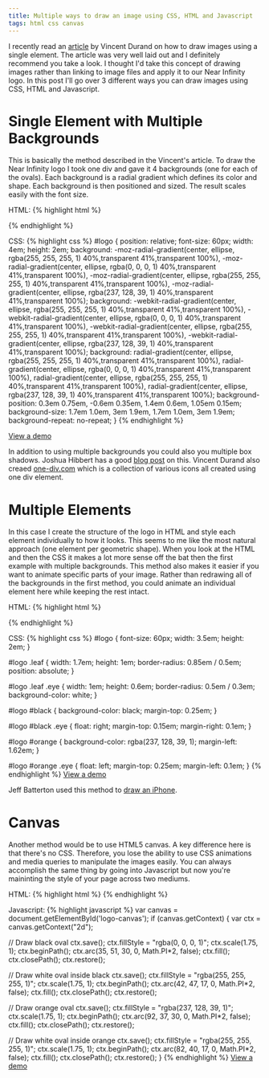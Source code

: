```yaml
---
title: Multiple ways to draw an image using CSS, HTML and Javascript
tags: html css canvas
---
```


I recently read an [article](http://webdesign.tutsplus.com/tutorials/htmlcss-tutorials/building-icons-with-a-single-html-element/)
by Vincent Durand on how to draw images using a single element. The article was very well laid out and I
definitely recommend you take a look. I thought I'd take this concept of drawing images
rather than linking to image files and apply it to our Near Infinity logo. In this post
I'll go over 3 different ways you can draw images using CSS, HTML and Javascript.

# Single Element with Multiple Backgrounds
This is basically the method described in the Vincent's article. To draw the Near
Infinity logo I took one div and gave it 4 backgrounds (one for each of the ovals).
Each background is a radial gradient which defines its color and shape. Each background
is then positioned and sized. The result scales easily with the font size.

HTML:
{% highlight html %}
<div id="logo">
</div>
{% endhighlight %}

CSS:
{% highlight css %}
#logo {
  position: relative;
  font-size: 60px;
  width: 4em;
  height: 2em;
  background: -moz-radial-gradient(center, ellipse, rgba(255, 255, 255, 1) 40%,transparent 41%,transparent 100%),
              -moz-radial-gradient(center, ellipse, rgba(0, 0, 0, 1) 40%,transparent 41%,transparent 100%),
              -moz-radial-gradient(center, ellipse, rgba(255, 255, 255, 1) 40%,transparent 41%,transparent 100%),
              -moz-radial-gradient(center, ellipse, rgba(237, 128, 39, 1) 40%,transparent 41%,transparent 100%);
  background: -webkit-radial-gradient(center, ellipse, rgba(255, 255, 255, 1) 40%,transparent 41%,transparent 100%),
              -webkit-radial-gradient(center, ellipse, rgba(0, 0, 0, 1) 40%,transparent 41%,transparent 100%),
              -webkit-radial-gradient(center, ellipse, rgba(255, 255, 255, 1) 40%,transparent 41%,transparent 100%),
              -webkit-radial-gradient(center, ellipse, rgba(237, 128, 39, 1) 40%,transparent 41%,transparent 100%);
  background: radial-gradient(center, ellipse, rgba(255, 255, 255, 1) 40%,transparent 41%,transparent 100%),
              radial-gradient(center, ellipse, rgba(0, 0, 0, 1) 40%,transparent 41%,transparent 100%),
              radial-gradient(center, ellipse, rgba(255, 255, 255, 1) 40%,transparent 41%,transparent 100%),
              radial-gradient(center, ellipse, rgba(237, 128, 39, 1) 40%,transparent 41%,transparent 100%);
  background-position: 0.3em 0.75em,
                       -0.6em 0.35em,
                       1.4em 0.6em,
                       1.05em 0.15em;
  background-size: 1.7em 1.0em,
                   3em 1.9em,
                   1.7em 1.0em,
                   3em 1.9em;
  background-repeat: no-repeat;
}
{% endhighlight %}

[View a demo](http://jsfiddle.net/z3NAS/1/)

In addition to using multiple backgrounds you could also you multiple box shadows.
Joshua Hibbert has a good [blog post](http://joshnh.com/2012/08/16/drawing-things-with-box-shadow/)
on this. Vincent Durand also creaed [one-div.com](http://one-div.com/) which is a
collection of various icons all created using one div element.


# Multiple Elements
In this case I create the structure of the logo in HTML and style each element
individually to how it looks. This seems to me like the most natural approach (one
element per geometric shape). When you look at the HTML and then the CSS it makes a
lot more sense off the bat then the first example with multiple backgrounds. This
method also makes it easier if you want to animate specific parts of your image.
Rather than redrawing all of the backgrounds in the first method, you could animate
an individual element here while keeping the rest intact.

HTML:
{% highlight html %}
<div id="logo">
  <div id="black" class="leaf">
    <div class="eye">
    </div>
  </div>
  <div id="orange" class="leaf">
    <div class="eye">
    </div>
  </div>
</div>
{% endhighlight %}

CSS:
{% highlight css %}
#logo {
  font-size: 60px;
  width: 3.5em;
  height: 2em;
}

#logo .leaf {
  width: 1.7em;
  height: 1em;
  border-radius: 0.85em / 0.5em;
  position: absolute;
}

#logo .leaf .eye {
  width: 1em;
  height: 0.6em;
  border-radius: 0.5em / 0.3em;
  background-color: white;
}

#logo #black {
  background-color: black;
  margin-top: 0.25em;
}

#logo #black .eye {
  float: right;
  margin-top: 0.15em;
  margin-right: 0.1em;
}

#logo #orange {
  background-color: rgba(237, 128, 39, 1);
  margin-left: 1.62em;
}

#logo #orange .eye {
  float: left;
  margin-top: 0.25em;
  margin-left: 0.1em;
}
{% endhighlight %}
[View a demo](http://jsfiddle.net/dMSuY/)

Jeff Batterton used this method to [draw an iPhone](http://lab.jeffbatterton.com/iphone-css3/).

# Canvas
Another method would be to use HTML5 canvas. A key difference here is that there's no
CSS. Therefore, you lose the ability to use CSS animations and media queries to
manipulate the images easily. You can always accomplish the same thing by going into
Javascript but now you're maininting the style of your page across two mediums.

HTML:
{% highlight html %}
<canvas id="logo-canvas" width="250" height="100">
</canvas>
{% endhighlight %}

Javascript:
{% highlight javascript %}
var canvas = document.getElementById('logo-canvas');
if (canvas.getContext) {
  var ctx = canvas.getContext("2d");

  // Draw black oval
  ctx.save();
  ctx.fillStyle = "rgba(0, 0, 0, 1)";
  ctx.scale(1.75, 1);
  ctx.beginPath();
  ctx.arc(35, 51, 30, 0, Math.PI*2, false);
  ctx.fill();
  ctx.closePath();
  ctx.restore();

  // Draw white oval inside black
  ctx.save();
  ctx.fillStyle = "rgba(255, 255, 255, 1)";
  ctx.scale(1.75, 1);
  ctx.beginPath();
  ctx.arc(42, 47, 17, 0, Math.PI*2, false);
  ctx.fill();
  ctx.closePath();
  ctx.restore();

  // Draw orange oval
  ctx.save();
  ctx.fillStyle = "rgba(237, 128, 39, 1)";
  ctx.scale(1.75, 1);
  ctx.beginPath();
  ctx.arc(92, 37, 30, 0, Math.PI*2, false);
  ctx.fill();
  ctx.closePath();
  ctx.restore();

  // Draw white oval inside orange
  ctx.save();
  ctx.fillStyle = "rgba(255, 255, 255, 1)";
  ctx.scale(1.75, 1);
  ctx.beginPath();
  ctx.arc(82, 40, 17, 0, Math.PI*2, false);
  ctx.fill();
  ctx.closePath();
  ctx.restore();
}
{% endhighlight %}
[View a demo](http://jsfiddle.net/ZrPZX/)
